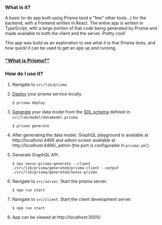 ### What is it?
A basic to-do app built using Prisma (and a "few" other tools...)
for the backend, with a frontend written in React. The entire app is
written in TypeScript, with a large portion of that code being generated
by Prisma and made available to both the client and the server. Pretty cool!

This app was build as an exploration to see what it is that Prisma does, and how
quickl it can be used to get an app up and running.

### ["What is Prisma?"](https://github.com/prisma/prisma/blob/master/docs/1.1/04-Reference/01-Introduction/What-is-Prisma.md)

### How do I use it?
1. Navigate to `src/lib/prisma`

1. [Deploy](https://www.prisma.io/docs/prisma-cli-and-configuration/cli-command-reference/prisma-deploy-xcv9/) your prisma service locally.
    ```
    $ prisma deploy
    ```

2. [Generate](https://www.prisma.io/docs/prisma-cli-and-configuration/cli-command-reference/prisma-generate-xcv2/) your data model
   from the [SDL schema](https://www.prisma.io/blog/graphql-sdl-schema-definition-language-6755bcb9ce51) defined in `src/lib/model/datamodel.prisma`.
    ```
    $ prisma generate
    ```
   
3. After generating the data model, GraphQL playground is available at http://localhost:4466 and
   admin screen available at http://localhost:4466/_admin (the port is configurable in `prisma.yml`).
   
4. Generate GraphQL API.
    ```
    $ npx nexus-prisma-generate --client ./src/lib/prisma/generated/prisma-client --output ./src/lib/prisma/generated/nexus-prisma
    ```
   
5. Navigate to `src/server`. Start the prisma server.
    ```
    $ npm run start
    ``` 
   
6. Navigate to `src/client`. Start the client development server.
    ```
    $ npm run start
    ```
   
7. App can be viewed at http://localhost:3000/